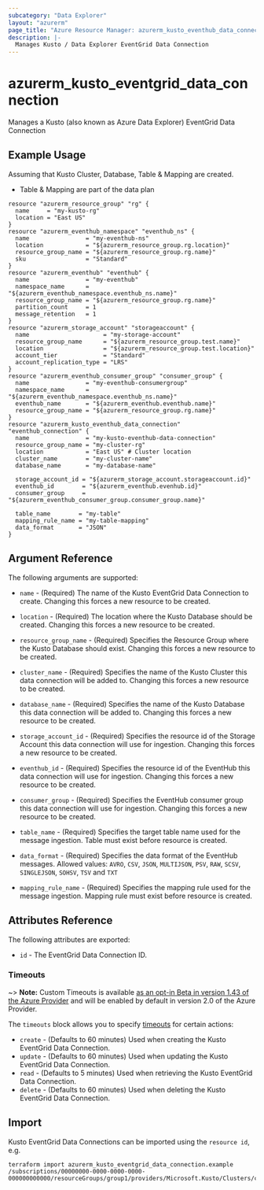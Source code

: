 ```yaml
---
subcategory: "Data Explorer"
layout: "azurerm"
page_title: "Azure Resource Manager: azurerm_kusto_eventhub_data_connection"
description: |-
  Manages Kusto / Data Explorer EventGrid Data Connection
---
```


# azurerm_kusto_eventgrid_data_connection

Manages a Kusto (also known as Azure Data Explorer) EventGrid Data Connection

## Example Usage

Assuming that Kusto Cluster, Database, Table & Mapping are created.
   * Table & Mapping are part of the data plan

```hcl
resource "azurerm_resource_group" "rg" {
  name     = "my-kusto-rg"
  location = "East US"
}
resource "azurerm_eventhub_namespace" "eventhub_ns" {
  name                = "my-eventhub-ns"
  location            = "${azurerm_resource_group.rg.location}"
  resource_group_name = "${azurerm_resource_group.rg.name}"
  sku                 = "Standard"
}
resource "azurerm_eventhub" "eventhub" {
  name                = "my-eventhub"
  namespace_name      = "${azurerm_eventhub_namespace.eventhub_ns.name}"
  resource_group_name = "${azurerm_resource_group.rg.name}"
  partition_count     = 1
  message_retention   = 1
}
resource "azurerm_storage_account" "storageaccount" {
  name                     = "my-storage-account"
  resource_group_name      = "${azurerm_resource_group.test.name}"
  location                 = "${azurerm_resource_group.test.location}"
  account_tier             = "Standard"
  account_replication_type = "LRS"
}
resource "azurerm_eventhub_consumer_group" "consumer_group" {
  name                = "my-eventhub-consumergroup"
  namespace_name      = "${azurerm_eventhub_namespace.eventhub_ns.name}"
  eventhub_name       = "${azurerm_eventhub.eventhub.name}"
  resource_group_name = "${azurerm_resource_group.rg.name}"
}
resource "azurerm_kusto_eventhub_data_connection" "eventhub_connection" {
  name                = "my-kusto-eventhub-data-connection"
  resource_group_name = "my-cluster-rg"
  location            = "East US" # Cluster location
  cluster_name        = "my-cluster-name"
  database_name       = "my-database-name"

  storage_account_id = "${azurerm_storage_account.storageaccount.id}"
  eventhub_id        = "${azurerm_eventhub.evenhub.id}"
  consumer_group     = "${azurerm_eventhub_consumer_group.consumer_group.name}"

  table_name        = "my-table"
  mapping_rule_name = "my-table-mapping"
  data_format       = "JSON"
}
```

## Argument Reference

The following arguments are supported:

* `name` - (Required) The name of the Kusto EventGrid Data Connection to create. Changing this forces a new resource to be created.

* `location` - (Required) The location where the Kusto Database should be created. Changing this forces a new resource to be created.

* `resource_group_name` - (Required) Specifies the Resource Group where the Kusto Database should exist. Changing this forces a new resource to be created.

* `cluster_name` - (Required) Specifies the name of the Kusto Cluster this data connection will be added to. Changing this forces a new resource to be created.

* `database_name` - (Required) Specifies the name of the Kusto Database this data connection will be added to. Changing this forces a new resource to be created.

* `storage_account_id` - (Required) Specifies the resource id of the Storage Account this data connection will use for ingestion. Changing this forces a new resource to be created.

* `eventhub_id` - (Required) Specifies the resource id of the EventHub this data connection will use for ingestion. Changing this forces a new resource to be created.
* `consumer_group` - (Required) Specifies the EventHub consumer group this data connection will use for ingestion. Changing this forces a new resource to be created.

* `table_name` - (Required) Specifies the target table name used for the message ingestion. Table must exist before resource is created.

* `data_format` - (Required) Specifies the data format of the EventHub messages. Allowed values: `AVRO`, `CSV`, `JSON`, `MULTIJSON`, `PSV`, `RAW`, `SCSV`, `SINGLEJSON`, `SOHSV`, `TSV` and `TXT`

* `mapping_rule_name` - (Required) Specifies the mapping rule used for the message ingestion. Mapping rule must exist before resource is created.

## Attributes Reference

The following attributes are exported:

- `id` - The EventGrid Data Connection ID.


### Timeouts

~> **Note:** Custom Timeouts is available [as an opt-in Beta in version 1.43 of the Azure Provider](/docs/providers/azurerm/guides/2.0-beta.html) and will be enabled by default in version 2.0 of the Azure Provider.

The `timeouts` block allows you to specify [timeouts](https://www.terraform.io/docs/configuration/resources.html#timeouts) for certain actions:

* `create` - (Defaults to 60 minutes) Used when creating the Kusto EventGrid Data Connection.
* `update` - (Defaults to 60 minutes) Used when updating the Kusto EventGrid Data Connection.
* `read` - (Defaults to 5 minutes) Used when retrieving the Kusto EventGrid Data Connection.
* `delete` - (Defaults to 60 minutes) Used when deleting the Kusto EventGrid Data Connection.

## Import

Kusto EventGrid Data Connections can be imported using the `resource id`, e.g.

```shell
terraform import azurerm_kusto_eventgrid_data_connection.example /subscriptions/00000000-0000-0000-0000-000000000000/resourceGroups/group1/providers/Microsoft.Kusto/Clusters/cluster1/Databases/database1/DataConnections/eventGridConnection1
```
